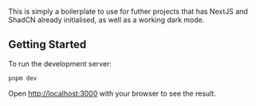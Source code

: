 This is simply a boilerplate to use for futher projects that has NextJS and ShadCN already initialised, as well as a working dark mode.

## Getting Started

To run the development server:

```bash
pnpm dev
```

Open [http://localhost:3000](http://localhost:3000) with your browser to see the result.
